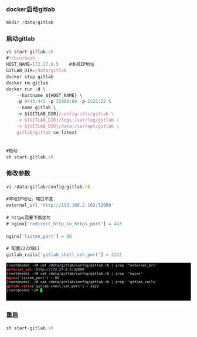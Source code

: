### docker启动gitlab

```javascript
mkdir /data/gitlab
```

### 启动gitlab

```javascript
vi start-gitlab.sh
#!/bin/bash
HOST_NAME=172.27.0.5    #本机IP地址
GITLAB_DIR=/data/gitlab
docker stop gitlab
docker rm gitlab
docker run -d \
    --hostname ${HOST_NAME} \
    -p 8443:443 -p 32080:80 -p 2222:22 \
    --name gitlab \
    -v ${GITLAB_DIR}/config:/etc/gitlab \
    -v ${GITLAB_DIR}/logs:/var/log/gitlab \
    -v ${GITLAB_DIR}/data:/var/opt/gitlab \
    gitlab/gitlab-ce:latest

    
#启动
sh start-gitlab.sh
```

### 修改参数

```javascript
vi /data/gitlab/config/gitlab.rb

#本地IP地址，端口不变.
external_url 'http://192.168.2.102:32080'

# https需要下面这句
# nginx['redirect_http_to_https_port'] = 443
 
nginx['listen_port'] = 80
 
# 配置2222端口
gitlab_rails['gitlab_shell_ssh_port'] = 2222
```

![./image/1.png](./image/1.png)

### 重启

```javascript
sh start-gitlab.sh
```

